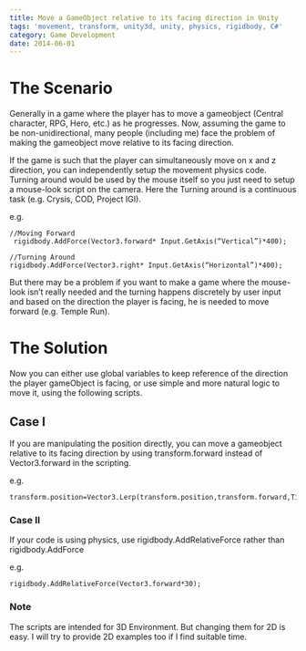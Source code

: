 ```yaml
---
title: Move a GameObject relative to its facing direction in Unity
tags: 'movement, transform, unity3d, unity, physics, rigidbody, C#'
category: Game Development
date: 2014-06-01 
---
```



# The Scenario

Generally in a game where the player has to move a gameobject (Central character, RPG, Hero, etc.) as he progresses. Now, assuming the game to be non-unidirectional, many people (including me) face the problem of making the gameobject move relative to its facing direction.


If the game is such that the player can simultaneously move on x and z direction, you can independently setup the movement physics code. Turning around would be used by the mouse itself so you just need to setup a mouse-look script on the camera. Here the Turning around is a continuous task (e.g. Crysis, COD, Project IGI).

e.g.
```
//Moving Forward
 rigidbody.AddForce(Vector3.forward* Input.GetAxis(“Vertical”)*400);

//Turning Around
rigidbody.AddForce(Vector3.right* Input.GetAxis(“Horizontal”)*400);
```
But there may be a problem if you want to make a game where the mouse-look isn’t really needed and the turning happens discretely by user input and based on the direction the player is facing, he is needed to move forward (e.g. Temple Run).

 

# The Solution

Now you can either use global variables to keep reference of the direction the player gameObject is facing, or use simple and more natural logic to move it, using the following scripts.

## Case I

If you are manipulating the position directly, you can move a gameobject relative to its facing direction by using transform.forward instead of Vector3.forward in the scripting.

e.g.
```
transform.position=Vector3.Lerp(transform.position,transform.forward,Time.deltaTime);
```

### Case II

If your code is using physics, use rigidbody.AddRelativeForce rather than rigidbody.AddForce

e.g.

```
rigidbody.AddRelativeForce(Vector3.forward*30);
``` 

### Note

The scripts are intended for 3D Environment. But changing them for 2D is easy. I will try to provide 2D examples too if I find suitable time.